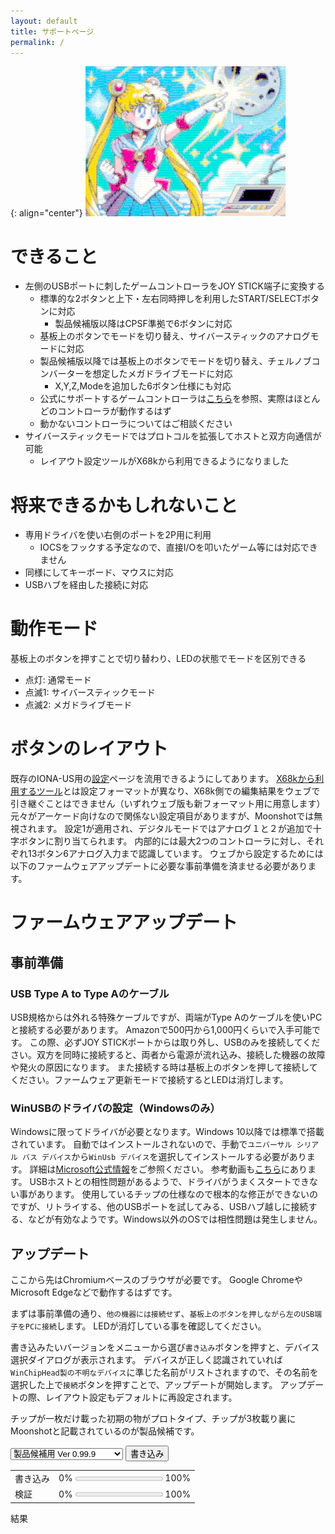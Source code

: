 ```yaml
---
layout: default
title: サポートページ
permalink: /
---
```

{: align="center"}
![Moonshot](MS1.png)

# できること
- 左側のUSBポートに刺したゲームコントローラをJOY STICK端子に変換する
  + 標準的な2ボタンと上下・左右同時押しを利用したSTART/SELECTボタンに対応
    * 製品候補版以降はCPSF準拠で6ボタンに対応
  + 基板上のボタンでモードを切り替え、サイバースティックのアナログモードに対応
  + 製品候補版以降では基板上のボタンでモードを切り替え、チェルノブコンバーターを想定したメガドライブモードに対応
    * X,Y,Z,Modeを追加した6ボタン仕様にも対応
  + 公式にサポートするゲームコントローラは[こちら](https://toyoshim.github.io/iona-us/firmware)を参照、実際はほとんどのコントローラが動作するはず
  + 動かないコントローラについてはご相談ください
- サイバースティックモードではプロトコルを拡張してホストと双方向通信が可能
  + レイアウト設定ツールがX68kから利用できるようになりました

# 将来できるかもしれないこと
- 専用ドライバを使い右側のポートを2P用に利用
  + IOCSをフックする予定なので、直接I/Oを叩いたゲーム等には対応できません
- 同様にしてキーボード、マウスに対応
- USBハブを経由した接続に対応

# 動作モード
基板上のボタンを押すことで切り替わり、LEDの状態でモードを区別できる
- 点灯: 通常モード
- 点滅1: サイバースティックモード
- 点滅2: メガドライブモード

# ボタンのレイアウト
既存のIONA-US用の[設定](https://toyoshim.github.io/iona-us/setting)ページを流用できるようにしてあります。
[X68kから利用するツール](https://github.com/toyoshim/Moonshot/tree/main/tools)とは設定フォーマットが異なり、X68k側での編集結果をウェブで引き継ぐことはできません（いずれウェブ版も新フォーマット用に用意します）
元々がアーケード向けなので関係ない設定項目がありますが、Moonshotでは無視されます。
設定1が適用され、デジタルモードではアナログ１と２が追加で十字ボタンに割り当てられます。
内部的には最大2つのコントローラに対し、それぞれ13ボタン6アナログ入力まで認識しています。
ウェブから設定するためには以下のファームウェアアップデートに必要な事前準備を済ませる必要があります。

# ファームウェアアップデート
## 事前準備
### USB Type A to Type Aのケーブル
USB規格からは外れる特殊ケーブルですが、両端がType Aのケーブルを使いPCと接続する必要があります。
Amazonで500円から1,000円くらいで入手可能です。
この際、必ずJOY STICKポートからは取り外し、USBのみを接続してください。双方を同時に接続すると、両者から電源が流れ込み、接続した機器の故障や発火の原因になります。
また接続する時は基板上のボタンを押して接続してください。ファームウェア更新モードで接続するとLEDは消灯します。

### WinUSBのドライバの設定（Windowsのみ）
Windowsに限ってドライバが必要となります。Windows 10以降では標準で搭載されています。
自動ではインストールされないので、手動で`ユニバーサル シリアル バス デバイス`から`WinUsb デバイス`を選択してインストールする必要があります。
詳細は[Microsoft公式情報](https://learn.microsoft.com/ja-jp/windows-hardware/drivers/usbcon/winusb-installation#installing-winusb-by-specifying-the-system-provided-device-class)をご参照ください。
参考動画も[こちら](https://www.youtube.com/watch?v=5yzpc2vI_94)にあります。
USBホストとの相性問題があるようで、ドライバがうまくスタートできない事があります。
使用しているチップの仕様なので根本的な修正ができないのですが、リトライする、他のUSBポートを試してみる、USBハブ越しに接続する、などが有効なようです。Windows以外のOSでは相性問題は発生しません。

## アップデート
ここから先はChromiumベースのブラウザが必要です。
Google ChromeやMicrosoft Edgeなどで動作するはずです。

まずは事前準備の通り、`他の機器には接続せず`、`基板上のボタンを押しながら左のUSB端子をPCに接続`します。
LEDが消灯している事を確認してください。

書き込みたいバージョンをメニューから選び`書き込み`ボタンを押すと、デバイス選択ダイアログが表示されます。
デバイスが正しく認識されていれば`WinChipHead製の不明なデバイス`に準じた名前がリストされますので、その名前を選択した上で`接続`ボタンを押すことで、アップデートが開始します。
アップデートの際、レイアウト設定もデフォルトに再設定されます。

チップが一枚だけ載った初期の物がプロトタイプ、チップが3枚載り裏にMoonshotと記載されているのが製品候補です。

<script src="https://toyoshim.github.io/CH559Flasher.js/CH559Flasher.js"></script>
<script>
async function flash() {
  const firmwares = [
    'firmwares/ms_v0_97.bin',
    'firmwares/ms_v0_98.bin',
    'firmwares/ms_v0_99_2.bin',
    'firmwares/ms_v0_99_8.bin',
    'firmwares/ms_v0_99_9.bin',
    'firmwares/ms2_v0_99_7.bin',
    'firmwares/ms2_v0_99_8.bin',
    'firmwares/ms2_v0_99_9.bin',
  ];
  const progressWrite = document.getElementById('progress_write');
  const progressVerify = document.getElementById('progress_verify');
  const error = document.getElementById('error');
  progressWrite.value = 0;
  progressVerify.value = 0;
  error.innerText = '';

  const flasher = new CH559Flasher();
  await flasher.connect();

  await flasher.eraseData();
  const data_url = 'firmwares/data.bin';
  const data_response = await fetch(data_url);
  if (data_response.ok) {
    const data_bin = await data_response.arrayBuffer();
    for (let i = 0; i < 1024; i += 32) {
      await flasher.writeDataInRange(i, data_bin.slice(i, i + 32));
    }
  }

  await flasher.erase();
  const url = firmwares[document.getElementById('version').selectedIndex];
  const response = await fetch(url);
  if (response.ok) {
    const bin = await response.arrayBuffer();
    await flasher.write(bin, rate => progressWrite.value = rate);
    await flasher.verify(bin, rate => progressVerify.value = rate);
    error.innerText = flasher.error ? flasher.error : '成功';
  } else {
    error.innerText = 'ファームウェアが見つかりません';
  }
}
</script>

<select id="version">
<option>プロトタイプ用 Ver 0.97</option>
<option>プロトタイプ用 Ver 0.98</option>
<option>プロトタイプ用 Ver 0.99.2</option>
<option>プロトタイプ用 Ver 0.99.8</option>
<option>プロトタイプ用 Ver 0.99.9</option>
<option>製品候補用 Ver 0.99.7</option>
<option>製品候補用 Ver 0.99.8</option>
<option selected>製品候補用 Ver 0.99.9</option>
</select>
<button onclick="flash();">書き込み</button>

| | |
|-|-|
|書き込み|0% <progress id="progress_write" max=1 value=0></progress> 100%|
|検証|0% <progress id="progress_verify" max=1 value=0></progress> 100%|

結果
<pre id="error"></pre>
